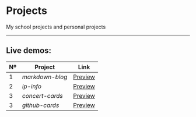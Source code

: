 # Projects
My school projects and personal projects

---

## Live demos:

| Nº | Project | Link |
| - | - |:---:|
| 1 | *markdown-blog* | [Preview]( "vercel.com") |
| 2 | *ip-info* | [Preview](https://bright-gnome-28968b.netlify.app/ "netlify.com") |
| 3 | *concert-cards* | [Preview](https://concert-cards.vercel.app "vercel.com") |
| 3 | *github-cards* | [Preview](https://concert-cards.vercel.app "vercel.com") |
